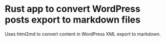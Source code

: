 # Rust app to convert WordPress posts export to markdown files
Uses html2md to convert content in WordPress XML export to markdown.
